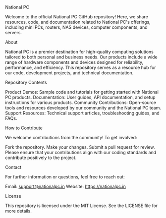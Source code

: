 National PC

Welcome to the official National PC GitHub repository! Here, we share resources, code, and documentation related to National PC's offerings, including mini PCs, routers, NAS devices, computer components, and servers.

About

National PC is a premier destination for high-quality computing solutions tailored to both personal and business needs. Our products include a wide range of hardware components and devices designed for reliability, performance, and efficiency. This repository serves as a resource hub for our code, development projects, and technical documentation.

Repository Contents

Product Demos: Sample code and tutorials for getting started with National PC products.
Documentation: User guides, API documentation, and setup instructions for various products.
Community Contributions: Open-source tools and resources developed by our community and the National PC team.
Support Resources: Technical support articles, troubleshooting guides, and FAQs.

How to Contribute

We welcome contributions from the community! To get involved:

Fork the repository.
Make your changes.
Submit a pull request for review.
Please ensure that your contributions align with our coding standards and contribute positively to the project.

Contact

For further information or questions, feel free to reach out:

Email: support@nationalpc.in
Website: https://nationalpc.in

License

This repository is licensed under the MIT License. See the LICENSE file for more details.
